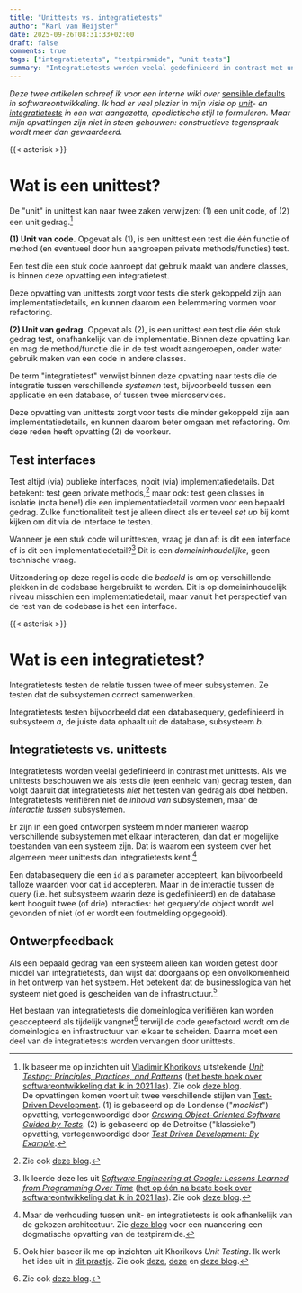 ```yaml
---
title: "Unittests vs. integratietests"
author: "Karl van Heijster"
date: 2025-09-26T08:31:33+02:00
draft: false
comments: true
tags: ["integratietests", "testpiramide", "unit tests"]
summary: "Integratietests worden veelal gedefinieerd in contrast met unittests. Als we unittests beschouwen we als tests die (een eenheid van) gedrag testen, dan volgt daaruit dat integratietests *niet* het testen van gedrag als doel hebben. Integratietests verifiëren niet de *inhoud van* subsystemen, maar de *interactie tussen* subsystemen."
---
```


*Deze twee artikelen schreef ik voor een interne wiki over* [sensible defaults](https://www.thoughtworks.com/insights/topic/sensible-defaults "'Introducing our sensible defaults', ThoughtWorks") *in softwareontwikkeling. Ik had er veel plezier in mijn visie op [unit](/tags/unit-tests/ "Blogs met de tag 'unit tests'")- en [integratietests](/tags/integratietests/ "Blogs met de tag 'integratietests'") in een wat aangezette, apodictische stijl te formuleren. Maar mijn opvattingen zijn niet in steen gehouwen: constructieve tegenspraak wordt meer dan gewaardeerd.*


{{< asterisk >}}


# Wat is een unittest?


De "unit" in unittest kan naar twee zaken verwijzen: (1) een unit code, of (2) een unit gedrag.[^1]


**(1) Unit van code.** Opgevat als (1), is een unittest een test die één functie of method (en eventueel door hun aangroepen private methods/functies) test. 


Een test die een stuk code aanroept dat gebruik maakt van andere classes, is binnen deze opvatting een integratietest.


Deze opvatting van unittests zorgt voor tests die sterk gekoppeld zijn aan implementatiedetails, en kunnen daarom een belemmering vormen voor refactoring.


**(2) Unit van gedrag.** Opgevat als (2), is een unittest een test die één stuk gedrag test, onafhankelijk van de implementatie. Binnen deze opvatting kan en mag de method/functie die in de test wordt aangeroepen, onder water gebruik maken van een code in andere classes. 


De term "integratietest" verwijst binnen deze opvatting naar tests die de integratie tussen verschillende *systemen* test, bijvoorbeeld tussen een applicatie en een database, of tussen twee microservices.


Deze opvatting van unittests zorgt voor tests die minder gekoppeld zijn aan implementatiedetails, en kunnen daarom beter omgaan met refactoring. Om deze reden heeft opvatting (2) de voorkeur.


## Test interfaces


Test altijd (via) publieke interfaces, nooit (via) implementatiedetails. Dat betekent: test geen private methods,[^2] maar ook: test geen classes in isolatie (nota bene!) die een implementatiedetail vormen voor een bepaald gedrag. Zulke functionaliteit test je alleen direct als er teveel *set up* bij komt kijken om dit via de interface te testen.


Wanneer je een stuk code wil unittesten, vraag je dan af: is dit een interface of is dit een implementatiedetail?[^3] Dit is een *domeininhoudelijke*, geen technische vraag.


Uitzondering op deze regel is code die *bedoeld* is om op verschillende plekken in de codebase hergebruikt te worden. Dit is op domeininhoudelijk niveau misschien een implementatiedetail, maar vanuit het perspectief van de rest van de codebase is het een interface.


{{< asterisk >}}


# Wat is een integratietest?


Integratietests testen de relatie tussen twee of meer subsystemen. Ze testen dat de subsystemen correct samenwerken.


Integratietests testen bijvoorbeeld dat een databasequery, gedefinieerd in subsysteem *a*, de juiste data ophaalt uit de database, subsysteem *b*.


## Integratietests vs. unittests


Integratietests worden veelal gedefinieerd in contrast met unittests. Als we unittests beschouwen we als tests die (een eenheid van) gedrag testen, dan volgt daaruit dat integratietests *niet* het testen van gedrag als doel hebben. Integratietests verifiëren niet de *inhoud van* subsystemen, maar de *interactie tussen* subsystemen.


Er zijn in een goed ontworpen systeem minder manieren waarop verschillende subsystemen met elkaar interacteren, dan dat er mogelijke toestanden van een systeem zijn. Dat is waarom een systeem over het algemeen meer unittests dan integratietests kent.[^4]


Een databasequery die een `id` als parameter accepteert, kan bijvoorbeeld talloze waarden voor dat `id` accepteren. Maar in de interactie tussen de query (i.e. het subsysteem waarin deze is gedefinieerd) en de database kent hooguit twee (of drie) interacties: het gequery'de object wordt wel gevonden of niet (of er wordt een foutmelding opgegooid).


## Ontwerpfeedback


Als een bepaald gedrag van een systeem alleen kan worden getest door middel van integratietests, dan wijst dat doorgaans op een onvolkomenheid in het ontwerp van het systeem. Het betekent dat de businesslogica van het systeem niet goed is gescheiden van de infrastructuur.[^5]


Het bestaan van integratietests die domeinlogica verifiëren kan worden geaccepteerd als tijdelijk vangnet[^6] terwijl de code gerefactord wordt om de domeinlogica en infrastructuur van elkaar te scheiden. Daarna moet een deel van de integratietests worden vervangen door unittests. 


[^1]: Ik baseer me op inzichten uit [Vladimir Khorikovs](https://enterprisecraftsmanship.com/) uitstekende [*Unit Testing: Principles, Practices, and Patterns*](https://www.manning.com/books/unit-testing) ([het beste boek over softwareontwikkeling dat ik in 2021 las](/blog/21/12/de-beste-boeken-over-software-ontwikkeling-die-ik-in-2021-las/ "'De beste boeken over software ontwikkeling die ik in 2021 las'")). Zie ook [deze blog](/blog/22/11/wat-is-een-unit/ "'Wat is een unit?'"). <br> De opvattingen komen voort uit twee verschillende stijlen van [Test-Driven Development](/tags/test-driven-development/ "Blogs met de tag 'test-driven development'"). (1) is gebaseerd op de Londense ("*mockist*") opvatting, vertegenwoordigd door [*Growing Object-Oriented Software Guided by Tests*](http://www.growing-object-oriented-software.com/). (2) is gebaseerd op de Detroitse ("klassieke") opvatting, vertegenwoordigd door [*Test Driven Development: By Example*](https://www.oreilly.com/library/view/test-driven-development/0321146530/).

[^2]: Zie ook [deze blog](/blog/25/01/testen-jullie-private-methods/ "'Testen jullie private methods?'").

[^3]: Ik leerde deze les uit [*Software Engineering at Google: Lessons Learned from Programming Over Time*](https://www.oreilly.com/library/view/software-engineering-at/9781492082781/) ([het op één na beste boek over softwareontwikkeling dat ik in 2021 las](/blog/21/12/de-beste-boeken-over-software-ontwikkeling-die-ik-in-2021-las/ "'De beste boeken over software ontwikkeling die ik in 2021 las'")). Zie ook [deze blog](/blog/22/06/testen-via-de-voordeur/ "'Testen via de voordeur'").

[^4]: Maar de verhouding tussen unit- en integratietests is ook afhankelijk van de gekozen architectuur. Zie [deze blog](/blog/22/07/zelfs-de-testpiramide-is-niet-meer-heilig/ "'Zelfs de testpiramide is niet meer heilig!'") voor een nuancering een dogmatische opvatting van de testpiramide.

[^5]: Ook hier baseer ik me op inzichten uit Khorikovs *Unit Testing*. Ik werk het idee uit in [dit praatje](/talks/wat-zegt-deze-test/ "'Wat zegt deze test?'"). Zie ook [deze](/blog/22/09/tests-als-ontwerpmiddel/ "'Tests als ontwerpmiddel'"), [deze](/blog/21/08/moet-je-dit-willen-testen/ "'Moet je dit willen testen?'") en [deze blog](/blog/24/08/wat-zegt-deze-test/ "'Wat zegt deze test?'").

[^6]: Zie ook [deze blog](/blog/22/09/tests-als-vangnet/ "'Tests als vangnet'").
